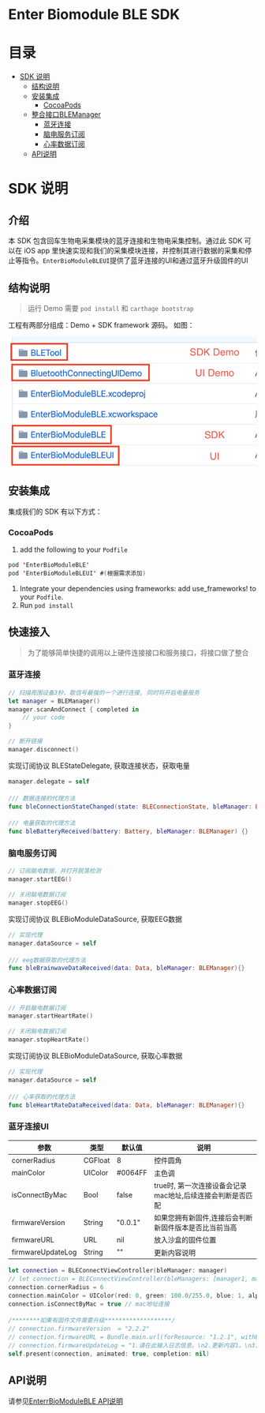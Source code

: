 # Enter Biomodule BLE SDK

# 目录

* [SDK 说明](#SDK-说明)
    * [结构说明](#结构说明)
    * [安装集成](#安装集成)
        * [CocoaPods](#CocoaPods)
    * [整合接口BLEManager](#整合接口BLEManager)
        * [蓝牙连接](#蓝牙连接)
        * [脑电服务订阅](#脑电服务订阅)
        * [心率数据订阅](#心率数据订阅)
    * [API说明](#API说明)

# SDK 说明
## 介绍

本 SDK 包含回车生物电采集模块的蓝牙连接和生物电采集控制。通过此 SDK 可以在 iOS app 里快速实现和我们的采集模块连接，并控制其进行数据的采集和停止等指令。`EnterBioModuleBLEUI`提供了蓝牙连接的UI和通过蓝牙升级固件的UI

## 结构说明

> 运行 Demo 需要 `pod install` 和 `carthage bootstrap`
 
工程有两部分组成：Demo + SDK framework 源码。 
如图：

![Project Structure](img/structure.png)

## 安装集成

集成我们的 SDK 有以下方式：

### CocoaPods

1. add the following to your `Podfile`

~~~swift
pod 'EnterBioModuleBLE'
pod 'EnterBioModuleBLEUI' #(根据需求添加)
~~~

1. Integrate your dependencies using frameworks: add use_frameworks! to your `Podfile`.
2. Run `pod install`


## 快速接入

> 为了能够简单快捷的调用以上硬件连接接口和服务接口，将接口做了整合

### 蓝牙连接

~~~swift
// 扫描周围设备3秒，取信号最强的一个进行连接, 同时将开启电量服务
let manager = BLEManager()
manager.scanAndConnect { completed in
    // your code
}
~~~

~~~swift 
// 断开链接
manager.disconnect()
~~~

实现订阅协议 BLEStateDelegate, 获取连接状态，获取电量
~~~swift 
manager.delegate = self

/// 数据连接的代理方法
func bleConnectionStateChanged(state: BLEConnectionState, bleManager: BLEManager) {}

/// 电量获取的代理方法
func bleBatteryReceived(battery: Battery, bleManager: BLEManager) {}
~~~


### 脑电服务订阅

~~~swift 
// 订阅脑电数据，并打开脱落检测
manager.startEEG()
~~~

~~~swift 
// 关闭脑电数据订阅
manager.stopEEG()
~~~

实现订阅协议 BLEBioModuleDataSource, 获取EEG数据
~~~swift 
// 实现代理
manager.dataSource = self

/// eeg数据获取的代理方法
func bleBrainwaveDataReceived(data: Data, bleManager: BLEManager){}
~~~

### 心率数据订阅

~~~swift
// 开启脑电数据订阅
manager.startHeartRate()
~~~

~~~swift
// 关闭脑电数据订阅
manager.stopHeartRate()
~~~

实现订阅协议 BLEBioModuleDataSource, 获取心率数据

~~~swift
// 实现代理
manager.dataSource = self

/// 心率获取的代理方法
func bleHeartRateDataReceived(data: Data, bleManager: BLEManager){}
~~~

### 蓝牙连接UI

| 参数              | 类型    | 默认值  | 说明                                                       |
| ----------------- | ------- | ------- | ---------------------------------------------------------- |
| cornerRadius      | CGFloat | 8       | 控件圆角                                                   |
| mainColor         | UIColor | #0064FF | 主色调                                                     |
| isConnectByMac    | Bool    | false   | true时, 第一次连接设备会记录mac地址,后续连接会判断是否匹配 |
| firmwareVersion   | String  | "0.0.1" | 如果您拥有新固件,连接后会判断新固件版本是否比当前当高      |
| firmwareURL       | URL     | nil     | 放入沙盒的固件位置                                         |
| firmwareUpdateLog | String  | ""      | 更新内容说明                                               |

~~~swift
let connection = BLEConnectViewController(bleManager: manager)
// let connection = BLEConnectViewController(bleManagers: [manager1, manager2]] //多个设备时使用
connection.cornerRadius = 6
connection.mainColor = UIColor(red: 0, green: 100.0/255.0, blue: 1, alpha: 1)
connection.isConnectByMac = true // mac地址连接

/********如果有固件文件需要升级*******************/
// connection.firmwareVersion  = "2.2.2"
// connection.firmwareURL = Bundle.main.url(forResource: "1.2.1", withExtension: "zip")
// connection.firmwareUpdateLog = "1.请在此输入日志信息。\n2.更新内容1。\n3.更新内容2。"
self.present(connection, animated: true, completion: nil)
~~~

## API说明
请参见[EnterrBioModuleBLE API说明](APIDocuments/API.md)